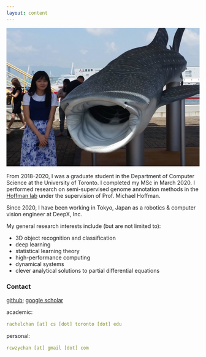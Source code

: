 ```yaml
---
layout: content
---
```


<img src="images/super_cool_whaleshark.jpg">

From 2018-2020, I was a graduate student in the Department of Computer Science at the University of Toronto. I completed my MSc in March 2020. 
I performed research on semi-supervised genome annotation methods in the <a href="https://hoffmanlab.org/">Hoffman lab</a> under the supervision of Prof. Michael Hoffman. 

Since 2020, I have been working in Tokyo, Japan as a robotics & computer vision engineer at DeepX, Inc.

My general research interests include (but are not limited to):

<ul>
    <li>3D object recognition and classification</li>
    <li>deep learning</li>
    <li>statistical learning theory</li>
    <li>high-performance computing</li>
    <li>dynamical systems</li>
    <li>clever analytical solutions to partial differential equations</li>
</ul>

### Contact

[github](https://github.com/rcwchan); 
[google scholar](https://scholar.google.ca/citations?user=sN1NTD4AAAAJ)<br>

academic:
~~~ yml
rachelchan [at] cs [dot] toronto [dot] edu
~~~

personal:
~~~ yml
rcwzychan [at] gmail [dot] com
~~~
